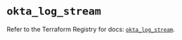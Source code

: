 # `okta_log_stream`

Refer to the Terraform Registry for docs: [`okta_log_stream`](https://registry.terraform.io/providers/okta/okta/4.7.0/docs/resources/log_stream).
